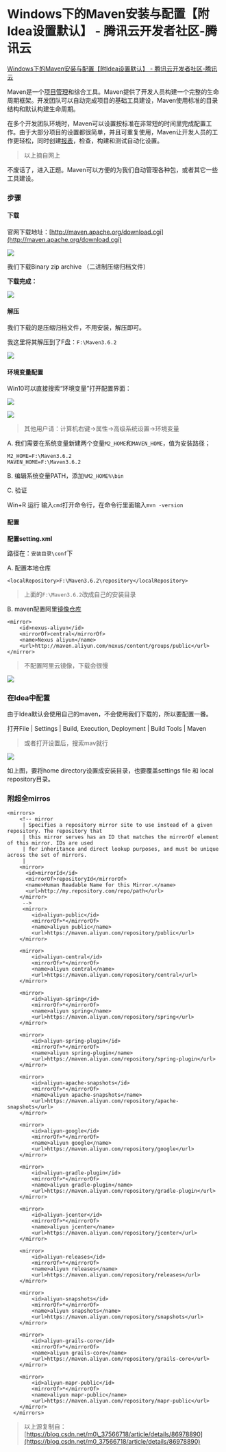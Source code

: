 # Windows下的Maven安装与配置【附Idea设置默认】 - 腾讯云开发者社区-腾讯云
[Windows下的Maven安装与配置【附Idea设置默认】 - 腾讯云开发者社区-腾讯云](https://cloud.tencent.com/developer/article/1538383) 

 Maven是一个[项目管理](https://cloud.tencent.com/product/coding-pm?from=10680)和综合工具。Maven提供了开发人员构建一个完整的生命周期框架。开发团队可以自动完成项目的基础工具建设，Maven使用标准的目录结构和默认构建生命周期。

在多个开发团队环境时，Maven可以设置按标准在非常短的时间里完成配置工作。由于大部分项目的设置都很简单，并且可重复使用，Maven让开发人员的工作更轻松，同时创建[报表](https://cloud.tencent.com/product/bi?from=10680)，检查，构建和测试自动化设置。

> 以上摘自网上

不废话了，进入正题。Maven可以方便的为我们自动管理各种包，或者其它一些工具建设。

### 步骤

#### 下载

官网下载地址：[http://maven.apache.org/download.cgi](http://maven.apache.org/download.cgi)

![](https://ask.qcloudimg.com/http-save/yehe-2626829/lur7ule613.png?imageView2/2/w/1620)

我们下载Binary zip archive （二进制压缩归档文件）

**下载完成：** 

![](https://ask.qcloudimg.com/http-save/yehe-2626829/2g1vtdvr18.png?imageView2/2/w/1620)

#### 解压

我们下载的是压缩归档文件，不用安装，解压即可。

我这里将其解压到了F盘：`F:\Maven3.6.2`

![](https://ask.qcloudimg.com/http-save/yehe-2626829/pmw8z3r60a.png?imageView2/2/w/1620)

#### 环境变量配置

Win10可以直接搜索“环境变量”打开配置界面：

![](https://ask.qcloudimg.com/http-save/yehe-2626829/8rieq5sqid.png?imageView2/2/w/1620)

![](https://ask.qcloudimg.com/http-save/yehe-2626829/kglbcrs90m.png?imageView2/2/w/1620)

> 其他用户请：计算机右键→属性→高级系统设置→环境变量

A. 我们需要在系统变量新建两个变量`M2_HOME`和`MAVEN_HOME`，值为安装路径；

```
M2_HOME=F:\Maven3.6.2
MAVEN_HOME=F:\Maven3.6.2
```

B. 编辑系统变量PATH，添加`%M2_HOME%\bin`

C. 验证

Win+R 运行 输入`cmd`打开命令行，在命令行里面输入`mvn -version`

#### 配置

**配置setting.xml**

路径在：`安装目录\conf`下

A. 配置本地仓库

```
<localRepository>F:\Maven3.6.2\repository</localRepository>
```

> 上面的`F:\Maven3.6.2`改成自己的安装目录

B. maven配置阿里[镜像仓库](https://cloud.tencent.com/product/tcr?from=10680)

```
<mirror>
    <id>nexus-aliyun</id>
    <mirrorOf>central</mirrorOf>
    <name>Nexus aliyun</name>
    <url>http://maven.aliyun.com/nexus/content/groups/public</url>
</mirror>
```

> 不配置阿里云镜像，下载会很慢

![](https://ask.qcloudimg.com/http-save/yehe-2626829/c32bhj8iw4.png?imageView2/2/w/1620)

### 在Idea中配置

由于Idea默认会使用自己的maven，不会使用我们下载的，所以要配置一番。

打开File | Settings | Build, Execution, Deployment | Build Tools | Maven

> 或者打开设置后，搜索mav就行

![](https://ask.qcloudimg.com/http-save/yehe-2626829/lujcb03yac.png?imageView2/2/w/1620)

如上图，要将home directory设置成安装目录，也要覆盖settings file 和 local repository目录。

### 附超全mirros

```
<mirrors>
    <!-- mirror
     | Specifies a repository mirror site to use instead of a given repository. The repository that
     | this mirror serves has an ID that matches the mirrorOf element of this mirror. IDs are used
     | for inheritance and direct lookup purposes, and must be unique across the set of mirrors.
     |
    <mirror>
      <id>mirrorId</id>
      <mirrorOf>repositoryId</mirrorOf>
      <name>Human Readable Name for this Mirror.</name>
      <url>http://my.repository.com/repo/path</url>
    </mirror>
     -->
     <mirror>
        <id>aliyun-public</id>
        <mirrorOf>*</mirrorOf>
        <name>aliyun public</name>
        <url>https://maven.aliyun.com/repository/public</url>
    </mirror>

    <mirror>
        <id>aliyun-central</id>
        <mirrorOf>*</mirrorOf>
        <name>aliyun central</name>
        <url>https://maven.aliyun.com/repository/central</url>
    </mirror>

    <mirror>
        <id>aliyun-spring</id>
        <mirrorOf>*</mirrorOf>
        <name>aliyun spring</name>
        <url>https://maven.aliyun.com/repository/spring</url>
    </mirror>

    <mirror>
        <id>aliyun-spring-plugin</id>
        <mirrorOf>*</mirrorOf>
        <name>aliyun spring-plugin</name>
        <url>https://maven.aliyun.com/repository/spring-plugin</url>
    </mirror>

    <mirror>
        <id>aliyun-apache-snapshots</id>
        <mirrorOf>*</mirrorOf>
        <name>aliyun apache-snapshots</name>
        <url>https://maven.aliyun.com/repository/apache-snapshots</url>
    </mirror>

    <mirror>
        <id>aliyun-google</id>
        <mirrorOf>*</mirrorOf>
        <name>aliyun google</name>
        <url>https://maven.aliyun.com/repository/google</url>
    </mirror>

    <mirror>
        <id>aliyun-gradle-plugin</id>
        <mirrorOf>*</mirrorOf>
        <name>aliyun gradle-plugin</name>
        <url>https://maven.aliyun.com/repository/gradle-plugin</url>
    </mirror>

    <mirror>
        <id>aliyun-jcenter</id>
        <mirrorOf>*</mirrorOf>
        <name>aliyun jcenter</name>
        <url>https://maven.aliyun.com/repository/jcenter</url>
    </mirror>

    <mirror>
        <id>aliyun-releases</id>
        <mirrorOf>*</mirrorOf>
        <name>aliyun releases</name>
        <url>https://maven.aliyun.com/repository/releases</url>
    </mirror>

    <mirror>
        <id>aliyun-snapshots</id>
        <mirrorOf>*</mirrorOf>
        <name>aliyun snapshots</name>
        <url>https://maven.aliyun.com/repository/snapshots</url>
    </mirror>

    <mirror>
        <id>aliyun-grails-core</id>
        <mirrorOf>*</mirrorOf>
        <name>aliyun grails-core</name>
        <url>https://maven.aliyun.com/repository/grails-core</url>
    </mirror>

    <mirror>
        <id>aliyun-mapr-public</id>
        <mirrorOf>*</mirrorOf>
        <name>aliyun mapr-public</name>
        <url>https://maven.aliyun.com/repository/mapr-public</url>
    </mirror>
  </mirrors>
```

> 以上源复制自：[https://blog.csdn.net/m0\_37566718/article/details/86978890](https://blog.csdn.net/m0_37566718/article/details/86978890)